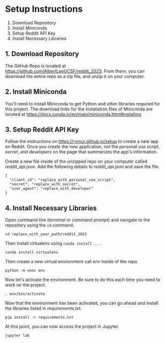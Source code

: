 # Setup Instructions

1. Download Repository
2. Install Miniconda
3. Setup Reddit API Key
4. Install Necessary Libraries

## 1. Download Repository
The GitHub Repo is located at https://github.com/AlbertLeeUCSF/reddit_2023. From there, you can download the entire repo as a zip file, and unzip it on your computer.

## 2. Install Miniconda
You'll need to install Miniconda to get Python and other libraries required for this project. The download links for the installation files of Miniconda are located at https://docs.conda.io/en/main/miniconda.html#installing

## 3. Setup Reddit API Key
Follow the instructions on https://rymur.github.io/setup to create a new app on Reddit. Once you create the new application, not the *personal use script*, *secret*, and *developers* on the page that summarizes the app's information.

Create a new file inside of the unzipped repo on your computer called *reddit_api.json*. Add the following details to *reddit_api.json* and save the file.
```
{
  "client_id": "replace_with_personal_use_script",
  "secret": "replace_with_secret",
  "user_agent": "replace_with_developer"
}

```

## 4. Install Necessary Libraries
Open command line (*terminal* or *command prompt*) and navigate to the repository using the `cd` command.
```
cd replace_with_your_path/reddit_2023
```

Then install virtualenv using `conda install ...`.
```
conda install virtualenv
```

Then create a new virtual environment call *env* inside of the repo.
```
python -m venv env
```

Now let's activate the environment. Be sure to do this each time you need to work on the project.
```
. env/bin/activate
```

Now that the environment has been activated, you can go ahead and install the libraries listed in *requirements.txt*.
```
pip install -r requirements.txt
```

At this point, you can now access the project in Jupyter.
```
jupyter lab
```
